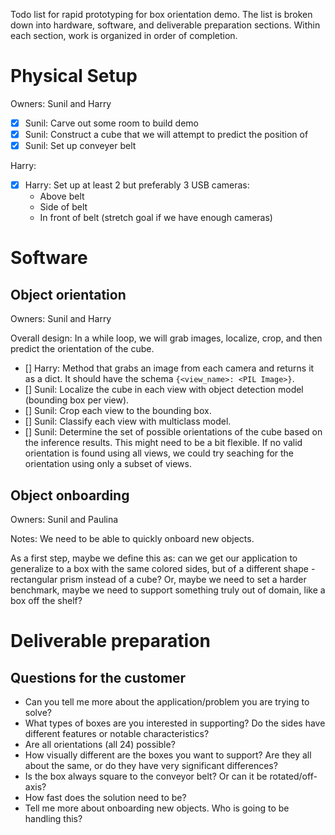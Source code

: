 Todo list for rapid prototyping for box orientation demo. The list is broken down into hardware, software, and deliverable preparation sections.
Within each section, work is organized in order of completion.

# Physical Setup

Owners: Sunil and Harry

- [x] Sunil: Carve out some room to build demo
- [x] Sunil: Construct a cube that we will attempt to predict the position of
- [x] Sunil: Set up conveyer belt

Harry:

- [x] Harry: Set up at least 2 but preferably 3 USB cameras:
  - Above belt
  - Side of belt
  - In front of belt (stretch goal if we have enough cameras)

# Software

## Object orientation

Owners: Sunil and Harry

Overall design:
In a while loop, we will grab images, localize, crop, and then predict the orientation of the cube.

- [] Harry: Method that grabs an image from each camera and returns it as a dict. It should have the schema `{<view_name>: <PIL Image>}`.
- [] Sunil: Localize the cube in each view with object detection model (bounding box per view).
- [] Sunil: Crop each view to the bounding box.
- [] Sunil: Classify each view with multiclass model.
- [] Sunil: Determine the set of possible orientations of the cube based on the inference results. This might need to be a bit flexible. If no valid orientation is found using all views, we could try seaching for the orientation using only a subset of views.

## Object onboarding

Owners: Sunil and Paulina

Notes:
We need to be able to quickly onboard new objects.

As a first step, maybe we define this as: can we get our application to generalize to a box with the same colored sides, but of a different shape - rectangular prism instead of a cube? Or, maybe we need to set a harder benchmark, maybe we need to support something truly out of domain, like a box off the shelf?

# Deliverable preparation

## Questions for the customer

- Can you tell me more about the application/problem you are trying to solve?
- What types of boxes are you interested in supporting? Do the sides have different features or notable characteristics?
- Are all orientations (all 24) possible?
- How visually different are the boxes you want to support? Are they all about the same, or do they have very significant differences?
- Is the box always square to the conveyor belt? Or can it be rotated/off-axis?
- How fast does the solution need to be?
- Tell me more about onboarding new objects. Who is going to be handling this?
